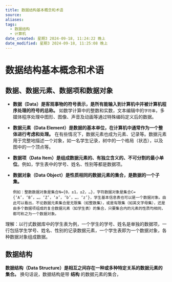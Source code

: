 ```yaml
---
title: 数据结构基本概念和术语
source: 
aliases: 
tags:
  - 数据结构
  - 计算机
date_created: 星期3 2024-09-18, 11:24:22 晚上
date_modified: 星期3 2024-09-18, 11:25:08 晚上
---
```


# 数据结构基本概念和术语

## 数据、数据元素、数据项和数据对象

- **数据（Data）是客观事物的符号表示，是所有能输入到计算机中并被计算机程序处理的符号的总称。** 如数学计算中的整数和实数，文本编辑中的`字符串`，多媒体程序处理中图形、图像、声音及动画等通过特殊编码定义后的数据。
- **数据元素（Data Element）是数据的基本单位，在计算机中通常作为一个整体进行考虑和处理。** 在有些情况下，数据元素也成为元素、记录等。数据元素用于完整地描述一个对象，如一名学生记录，树中的一个格局（状态），以及图中的一个顶点等。
- **数据项（Data Item）是组成数据元素的、有独立含义的、不可分割的最小单位**。例如，学生表中的学号、姓名、性别等都是数据项。
- **数据对象（Data Object）是性质相同的数据元素的集合，是数据的一个子集。**

      例如：整数数据对象是集合N={0，±1，±2，…}，字符数据对象是集合C={‘A’，‘B’，…，‘Z’，‘a’，‘b’，…，‘z’}，学生基本信息表也可以是一个数据对象。由此可以看出，不论数据元素集合是无限集（如整数集），或是有限集（如英文字母集），还是由多个数据项组成的复合数据元素（如学生表）的集合，只要集合内的元素的性质均相同，都可称之为一个数据对象。

理解：以行式数据库中的学生表为例，一个学生的学号、姓名是单独的数据项，一行包括学生学号、姓名、性别的记录数据元素，一个学生表即为一个数据对象，各种数据对象组成数据。

## 数据结构

**数据结构（Data Structure）是相互之间存在一种或多种特定关系的数据元素的集合。** 换句话说，数据结构是带 **结构** 的数据元素的集合，

